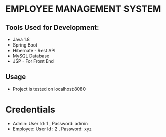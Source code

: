 # EMPLOYEE MANAGEMENT SYSTEM

## Tools Used for Development:
* Java 1.8
* Spring Boot
* Hibernate - Rest API
* MySQL Database
* JSP - For Front End


## Usage 
* Project is tested on localhost:8080

# Credentials
* Admin: User Id: 1 , Password: admin
* Employee: User Id : 2 , Password: xyz
	
